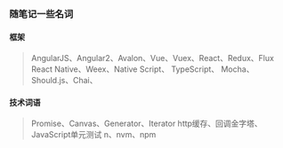 ### 随笔记一些名词

#### 框架
> AngularJS、Angular2、Avalon、Vue、Vuex、React、Redux、Flux
> React Native、Weex、Native Script、
> TypeScript、
> Mocha、Should.js、Chai、

#### 技术词语
> Promise、Canvas、Generator、Iterator
> http缓存、回调金字塔、JavaScript单元测试
> n、nvm、npm